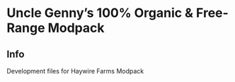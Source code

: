 # Uncle Genny’s 100% Organic & Free-Range Modpack

## Info
Development files for Haywire Farms Modpack
